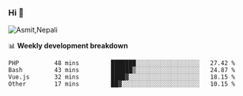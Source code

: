 ### Hi 👋

![Asmit,Nepali](https://media.giphy.com/media/L8K62iTDkzGX6/giphy.gif)
<!--
**asmit99nepali/asmit99nepali** is a ✨ _special_ ✨ repository because its `README.md` (this file) appears on your GitHub profile.

Here are some ideas to get you started:

- 🔭 I’m currently working on ...
- 🌱 I’m currently learning ...
- 👯 I’m looking to collaborate on ...
- 🤔 I’m looking for help with ...
- 💬 Ask me about ...
- 📫 How to reach me: ...
- 😄 Pronouns: ...
- ⚡ Fun fact: ...
-->


📊 **Weekly development breakdown**
<!--START_SECTION:waka-->

```text
PHP          48 mins         ███████░░░░░░░░░░░░░░░░░░   27.42 %
Bash         43 mins         ██████▒░░░░░░░░░░░░░░░░░░   24.87 %
Vue.js       32 mins         ████▓░░░░░░░░░░░░░░░░░░░░   18.15 %
Other        17 mins         ██▓░░░░░░░░░░░░░░░░░░░░░░   10.15 %
```

<!--END_SECTION:waka-->

